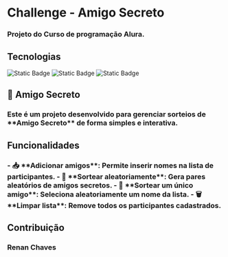 ﻿<h1>
  Challenge - Amigo Secreto
</h1>

<h3>
  Projeto do Curso de programação Alura.
</h3>

<h2><b>
  Tecnologias
</b></h2>
<div>
  <img alt="Static Badge" src="https://img.shields.io/badge/%20-%20HTML-%20orange">
  <img alt="Static Badge" src="https://img.shields.io/badge/%20-%20CSS-%20blue">
  <img alt="Static Badge" src="https://img.shields.io/badge/%20-%20JAVA%20-%20red">
</div>

<h2><b>
  🎁 Amigo Secreto
</b></h2>
<h3>
Este é um projeto desenvolvido para gerenciar sorteios de **Amigo Secreto** de forma simples e interativa.
</h3>

<h2>
  Funcionalidades
</h2>
<h3>
  - 📥 **Adicionar amigos**: Permite inserir nomes na lista de participantes.
  - 🔄 **Sortear aleatoriamente**: Gera pares aleatórios de amigos secretos.
  - 🎲 **Sortear um único amigo**: Seleciona aleatoriamente um nome da lista.
  - 🗑️ **Limpar lista**: Remove todos os participantes cadastrados.
</h3>
<h2><b>
  Contribuição
</b></h2>
<h3>
  Renan Chaves
</h3>
